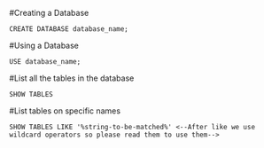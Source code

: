 #Creating a Database 
```
CREATE DATABASE database_name;
```
#Using a Database 
```
USE database_name;
```
#List all the tables in the database
```
SHOW TABLES
```
#List tables on specific names
```
SHOW TABLES LIKE '%string-to-be-matched%' <--After like we use wildcard operators so please read them to use them-->
```

